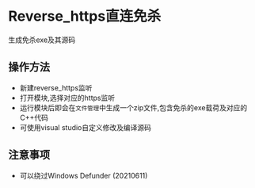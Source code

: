 # Reverse_https直连免杀

生成免杀exe及其源码

## 操作方法

+ 新建reverse_https监听
+ 打开模块,选择对应的https监听
+ 运行模块后即会在`文件管理`中生成一个zip文件,包含免杀的exe载荷及对应的C++代码
+ 可使用visual studio自定义修改及编译源码

## 注意事项

+ 可以绕过Windows Defunder (20210611)


